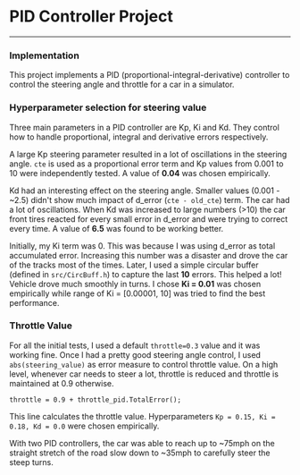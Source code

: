 # PID Controller Project
---

### Implementation
This project implements a PID (proportional-integral-derivative) controller to control the steering angle and throttle for a car in a simulator.

### Hyperparameter selection for steering value
Three main parameters in a PID controller are Kp, Ki and Kd. They control how to handle proportional, integral and derivative errors respectively.

A large Kp steering parameter resulted in a lot of oscillations in the steering angle. `cte` is used as a proportional error term and Kp values from 0.001 to 10 were independently tested. A value of __0.04__ was chosen empirically.

Kd had an interesting effect on the steering angle. Smaller values (0.001 - ~2.5) didn't show much impact of d_error (`cte - old_cte`) term. The car had a lot of oscillations. When Kd was increased to large numbers (>10) the car front tires reacted for every small error in d_error and were trying to correct every time. A value of __6.5__ was found to be working better.

Initially, my Ki term was 0. This was because I was using d_error as total accumulated error. Increasing this number was a disaster and drove the car of the tracks most of the times. Later, I used a simple circular buffer (defined in `src/CircBuff.h`) to capture the last __10__ errors. This helped a lot! Vehicle drove much smoothly in turns. I chose __Ki = 0.01__ was chosen empirically while range of Ki = [0.00001, 10] was tried to find the best performance.

### Throttle Value
For all the initial tests, I used a default `throttle=0.3` value and it was working fine. Once I had a pretty good steering angle control, I used `abs(steering_value)` as error measure to control throttle value. On a high level, whenever car needs to steer a lot, throttle is reduced and throttle is maintained at 0.9 otherwise.

```
throttle = 0.9 + throttle_pid.TotalError();
```

This line calculates the throttle value. Hyperparameters `Kp = 0.15, Ki = 0.18, Kd = 0.0` were chosen empirically.

With two PID controllers, the car was able to reach up to ~75mph on the straight stretch of the road slow down to ~35mph to carefully steer the steep turns.
